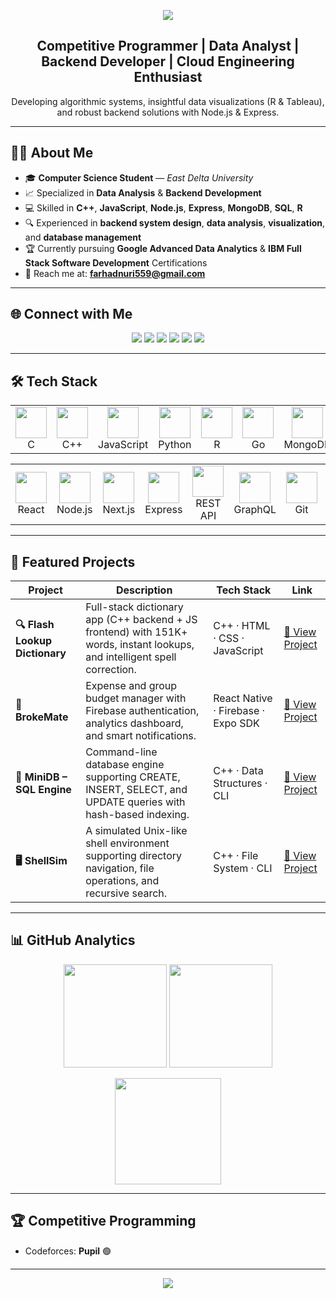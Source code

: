 <p align="center">
  <img src="https://capsule-render.vercel.app/api?type=waving&color=0:11998e,100:38ef7d&height=220&section=header&text=Farhad%20Nuri&fontSize=60&fontColor=ffffff&animation=twinkling"/>
</p>

<h2 align="center"> Competitive Programmer | Data Analyst | Backend Developer | Cloud Engineering Enthusiast</h2>


<p align="center">
Developing algorithmic systems, insightful data visualizations (R & Tableau), and robust backend solutions with Node.js & Express.
</p>

---

## 👨‍💻 About Me  
- 🎓 **Computer Science Student** — *East Delta University*  
- 📈 Specialized in **Data Analysis** & **Backend Development**  
- 💻 Skilled in **C++**, **JavaScript**, **Node.js**, **Express**, **MongoDB**, **SQL**, **R**  
- 🔍 Experienced in **backend system design**, **data analysis**, **visualization**, and **database management**  
- 🏆 Currently pursuing **Google Advanced Data Analytics** & **IBM Full Stack Software Development** Certifications
- 📧 Reach me at: **farhadnuri559@gmail.com**

---

## 🌐 Connect with Me  

<p align="center">
  <a href="mailto:farhadnuri559@gmail.com"><img src="https://img.shields.io/badge/Gmail-EA4335?style=for-the-badge&logo=gmail&logoColor=white" /></a>
  <a href="https://github.com/FarhadNuri"><img src="https://img.shields.io/badge/GitHub-000000?style=for-the-badge&logo=github&logoColor=white" /></a>
  <a href="https://www.facebook.com/farhad.hosen.7/"><img src="https://img.shields.io/badge/Facebook-0866FF?style=for-the-badge&logo=facebook&logoColor=white" /></a>
  <a href="https://www.linkedin.com/in/farhad-nuri-ba99a62a5/"><img src="https://img.shields.io/badge/LinkedIn-0A66C2?style=for-the-badge&logo=linkedin&logoColor=white" /></a>
  <a href="https://codeforces.com/profile/63_FarhadNuri"><img src="https://img.shields.io/badge/Codeforces-1F8ACB?style=for-the-badge&logo=codeforces&logoColor=white" /></a>
  <a href="https://www.codechef.com/users/farhadnuri_63"><img src="https://img.shields.io/badge/CodeChef-5B4638?style=for-the-badge&logo=codechef&logoColor=white" /></a>
</p>

---

## 🛠️ Tech Stack  

<p align="center">
  <table align="center">
    <tr>
      <td align="center" width="80">
        <img src="https://skillicons.dev/icons?i=c" height="50" /><br>C
      </td>
      <td align="center" width="80">
        <img src="https://skillicons.dev/icons?i=cpp" height="50" /><br>C++
      </td>
      <td align="center" width="80">
        <img src="https://skillicons.dev/icons?i=js" height="50" /><br>JavaScript
      </td>
      <td align="center" width="80">
        <img src="https://skillicons.dev/icons?i=python" height="50" /><br>Python
      </td>
      <td align="center" width="80">
        <img src="https://skillicons.dev/icons?i=r" height="50" /><br>R
      </td>
      <td align="center" width="80">
        <img src="https://skillicons.dev/icons?i=go" height="50" /><br>Go
      </td>
      <td align="center" width="80">
        <img src="https://skillicons.dev/icons?i=mongodb" height="50" /><br>MongoDB
      </td>
     <td align="center" width="80">
        <img src="https://skillicons.dev/icons?i=mysql" height="50" /><br>MySQL
      </td>
     <td align="center" width="80">
        <img src="https://skillicons.dev/icons?i=redis" height="50" /><br>Redis
      </td>
     <td align="center" width="80">
        <img src="https://skillicons.dev/icons?i=postgres" height="50" /><br>PostgreSQL
      </td>
    </tr>
  </table>
</p>

<p align="center">
  <table align="center">
    <tr>
    <td align="center" width="80">
        <img src="https://skillicons.dev/icons?i=react" height="50" /><br>React
      </td>
      <td align="center" width="80">
        <img src="https://skillicons.dev/icons?i=nodejs" height="50" /><br>Node.js
      </td>
      <td align="center" width="80">
        <img src="https://skillicons.dev/icons?i=nextjs" height="50" /><br>Next.js
      </td>
      <td align="center" width="80">
        <img src="https://skillicons.dev/icons?i=express" height="50" /><br>Express
      </td>
      <td align="center" width="80">
        <img src="https://cdn-icons-png.flaticon.com/512/2706/2706952.png" height="50" /><br>REST API
      </td>
      <td align="center" width="80">
        <img src="https://skillicons.dev/icons?i=graphql" height="50" /><br>GraphQL
      </td>
      <td align="center" width="80">
        <img src="https://skillicons.dev/icons?i=git" height="50" /><br>Git
      </td>
    <td align="center" width="80">
    <img src="https://cdn.jsdelivr.net/gh/devicons/devicon/icons/react/react-original.svg" height="50" /><br>React Native
    </td>
        <td align="center" width="80">
        <img src="https://skillicons.dev/icons?i=firebase" height="50" /><br>Firebase
      </td>
    </tr>
  </table>
</p>



---

## 🌟 Featured Projects  

| Project | Description | Tech Stack | Link |
|--------|-------------|------------|------|
| **🔍 Flash Lookup Dictionary** | Full-stack dictionary app (C++ backend + JS frontend) with 151K+ words, instant lookups, and intelligent spell correction. | C++ · HTML · CSS · JavaScript | [🔗 View Project](https://github.com/nuri6312/Flash-Lookup) |
| **💸 BrokeMate** | Expense and group budget manager with Firebase authentication, analytics dashboard, and smart notifications. | React Native · Firebase · Expo SDK | [🔗 View Project](https://github.com/nuri6312/BrokeMate) |
| **🧩 MiniDB – SQL Engine** | Command-line database engine supporting CREATE, INSERT, SELECT, and UPDATE queries with hash-based indexing. | C++ · Data Structures · CLI | [🔗 View Project](https://github.com/nuri6312/MiniDB) |
| **🖥 ShellSim** | A simulated Unix-like shell environment supporting directory navigation, file operations, and recursive search. | C++ · File System · CLI | [🔗 View Project](https://github.com/nuri6312/ShellSim) |


---

## 📊 GitHub Analytics  

<p align="center">
  <img src="https://github-readme-stats.vercel.app/api?username=nuri6312&show_icons=true&theme=tokyonight&hide_border=true&title_color=1e90ff&icon_color=1e90ff" height="165" />
  <img src="https://github-readme-stats.vercel.app/api/top-langs/?username=nuri6312&layout=compact&theme=tokyonight&hide_border=true&title_color=1e90ff" height="165" />
</p>

<p align="center">
  <img src="https://github-readme-streak-stats.herokuapp.com/?user=nuri6312&theme=tokyonight&hide_border=true&ring=1e90ff&currStreakLabel=1e90ff" height="170"/>
</p>

---

## 🏆 Competitive Programming  

- Codeforces: **Pupil** 🟢  

---

<p align="center">
  <img src="https://capsule-render.vercel.app/api?type=waving&color=0:11998e,100:38ef7d&height=120&section=footer"/>
</p>
